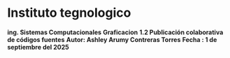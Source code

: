 # Instituto tegnologico
**ing. Sistemas Computacionales** 
**Graficacion**
**1.2 Publicación colaborativa de códigos fuentes**
**Autor: Ashley Arumy Contreras Torres**
**Fecha : 1 de septiembre del 2025**
